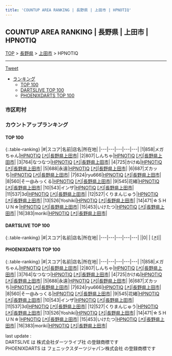 ```yaml
---
title: 'COUNTUP AREA RANKING | 長野県 | 上田市 | HPNOTIQ'
---
```

## COUNTUP AREA RANKING | 長野県 | 上田市 | HPNOTIQ

[TOP](/darts/rank/) > [長野県](/darts/rank/長野県/) > [上田市](/darts/rank/長野県/上田市/) > HPNOTIQ

___

<a href="https://twitter.com/share?ref_src=twsrc%5Etfw" data-text="COUNTUP AREA RANKING | 長野県上田市HPNOTIQ" class="twitter-share-button" data-hashtags="DARTSLIVE,PHOENIXDARTS,darts,ダーツ" data-show-count="false">Tweet</a>

* [ランキング](#カウントアップランキング)
    * [TOP 100](#top-100)
    * [DARTSLIVE TOP 100](#dartslive-top-100)
    * [PHOENIXDARTS TOP 100](#phoenixdarts-top-100)

### 市区町村

<ul>

</ul>

### カウントアップランキング

#### TOP 100



{:.table-ranking}
|#|スコア|名前|店名|所在地|
|---|---|---|---|---|
|1|858|<span class="rank-name-pd">メガちゃん</span>|<a href="/darts/rank/shops/93101.html">HPNOTIQ</a> <a href="https://vs.phoenixdarts.com/jp/shop/shopDetailInfo/s_93101?s_seq=93101">[↗]</a>|<a href="/darts/rank/長野県/上田市">長野県上田市</a>|
|2|807|<span class="rank-name-pd">しんちゃ</span>|<a href="/darts/rank/shops/93101.html">HPNOTIQ</a> <a href="https://vs.phoenixdarts.com/jp/shop/shopDetailInfo/s_93101?s_seq=93101">[↗]</a>|<a href="/darts/rank/長野県/上田市">長野県上田市</a>|
|3|764|<span class="rank-name-pd">なつなつ</span>|<a href="/darts/rank/shops/93101.html">HPNOTIQ</a> <a href="https://vs.phoenixdarts.com/jp/shop/shopDetailInfo/s_93101?s_seq=93101">[↗]</a>|<a href="/darts/rank/長野県/上田市">長野県上田市</a>|
|4|725|<span class="rank-name-pd">かけぬ</span>|<a href="/darts/rank/shops/93101.html">HPNOTIQ</a> <a href="https://vs.phoenixdarts.com/jp/shop/shopDetailInfo/s_93101?s_seq=93101">[↗]</a>|<a href="/darts/rank/長野県/上田市">長野県上田市</a>|
|5|688|<span class="rank-name-pd">永遠</span>|<a href="/darts/rank/shops/93101.html">HPNOTIQ</a> <a href="https://vs.phoenixdarts.com/jp/shop/shopDetailInfo/s_93101?s_seq=93101">[↗]</a>|<a href="/darts/rank/長野県/上田市">長野県上田市</a>|
|6|687|<span class="rank-name-pd">ズカッち</span>|<a href="/darts/rank/shops/93101.html">HPNOTIQ</a> <a href="https://vs.phoenixdarts.com/jp/shop/shopDetailInfo/s_93101?s_seq=93101">[↗]</a>|<a href="/darts/rank/長野県/上田市">長野県上田市</a>|
|7|624|<span class="rank-name-pd">ryu666</span>|<a href="/darts/rank/shops/93101.html">HPNOTIQ</a> <a href="https://vs.phoenixdarts.com/jp/shop/shopDetailInfo/s_93101?s_seq=93101">[↗]</a>|<a href="/darts/rank/長野県/上田市">長野県上田市</a>|
|8|560|<span class="rank-name-pd">そー@みっくる</span>|<a href="/darts/rank/shops/93101.html">HPNOTIQ</a> <a href="https://vs.phoenixdarts.com/jp/shop/shopDetailInfo/s_93101?s_seq=93101">[↗]</a>|<a href="/darts/rank/長野県/上田市">長野県上田市</a>|
|9|545|<span class="rank-name-pd">花緒</span>|<a href="/darts/rank/shops/93101.html">HPNOTIQ</a> <a href="https://vs.phoenixdarts.com/jp/shop/shopDetailInfo/s_93101?s_seq=93101">[↗]</a>|<a href="/darts/rank/長野県/上田市">長野県上田市</a>|
|10|543|<span class="rank-name-pd">インザ</span>|<a href="/darts/rank/shops/93101.html">HPNOTIQ</a> <a href="https://vs.phoenixdarts.com/jp/shop/shopDetailInfo/s_93101?s_seq=93101">[↗]</a>|<a href="/darts/rank/長野県/上田市">長野県上田市</a>|
|11|537|<span class="rank-name-pd">3d</span>|<a href="/darts/rank/shops/93101.html">HPNOTIQ</a> <a href="https://vs.phoenixdarts.com/jp/shop/shopDetailInfo/s_93101?s_seq=93101">[↗]</a>|<a href="/darts/rank/長野県/上田市">長野県上田市</a>|
|12|527|<span class="rank-name-pd">くりまんじゅう</span>|<a href="/darts/rank/shops/93101.html">HPNOTIQ</a> <a href="https://vs.phoenixdarts.com/jp/shop/shopDetailInfo/s_93101?s_seq=93101">[↗]</a>|<a href="/darts/rank/長野県/上田市">長野県上田市</a>|
|13|526|<span class="rank-name-pd">Yoshiki</span>|<a href="/darts/rank/shops/93101.html">HPNOTIQ</a> <a href="https://vs.phoenixdarts.com/jp/shop/shopDetailInfo/s_93101?s_seq=93101">[↗]</a>|<a href="/darts/rank/長野県/上田市">長野県上田市</a>|
|14|471|<span class="rank-name-pd">☆ＳＨＵＮ☆</span>|<a href="/darts/rank/shops/93101.html">HPNOTIQ</a> <a href="https://vs.phoenixdarts.com/jp/shop/shopDetailInfo/s_93101?s_seq=93101">[↗]</a>|<a href="/darts/rank/長野県/上田市">長野県上田市</a>|
|15|453|<span class="rank-name-pd">いけたつ</span>|<a href="/darts/rank/shops/93101.html">HPNOTIQ</a> <a href="https://vs.phoenixdarts.com/jp/shop/shopDetailInfo/s_93101?s_seq=93101">[↗]</a>|<a href="/darts/rank/長野県/上田市">長野県上田市</a>|
|16|383|<span class="rank-name-pd">moriki</span>|<a href="/darts/rank/shops/93101.html">HPNOTIQ</a> <a href="https://vs.phoenixdarts.com/jp/shop/shopDetailInfo/s_93101?s_seq=93101">[↗]</a>|<a href="/darts/rank/長野県/上田市">長野県上田市</a>|


#### DARTSLIVE TOP 100



{:.table-ranking}
|#|スコア|名前|店名|所在地|
|---|---|---|---|---|
||0|<span class="rank-name-dl"> </span>|<a href="/darts/rank/shops/.html"></a> <a href="">[↗]</a>|<a href="/darts/rank//"></a>|


#### PHOENIXDARTS TOP 100



{:.table-ranking}
|#|スコア|名前|店名|所在地|
|---|---|---|---|---|
|1|858|<span class="rank-name-pd">メガちゃん</span>|<a href="/darts/rank/shops/93101.html">HPNOTIQ</a> <a href="https://vs.phoenixdarts.com/jp/shop/shopDetailInfo/s_93101?s_seq=93101">[↗]</a>|<a href="/darts/rank/長野県/上田市">長野県上田市</a>|
|2|807|<span class="rank-name-pd">しんちゃ</span>|<a href="/darts/rank/shops/93101.html">HPNOTIQ</a> <a href="https://vs.phoenixdarts.com/jp/shop/shopDetailInfo/s_93101?s_seq=93101">[↗]</a>|<a href="/darts/rank/長野県/上田市">長野県上田市</a>|
|3|764|<span class="rank-name-pd">なつなつ</span>|<a href="/darts/rank/shops/93101.html">HPNOTIQ</a> <a href="https://vs.phoenixdarts.com/jp/shop/shopDetailInfo/s_93101?s_seq=93101">[↗]</a>|<a href="/darts/rank/長野県/上田市">長野県上田市</a>|
|4|725|<span class="rank-name-pd">かけぬ</span>|<a href="/darts/rank/shops/93101.html">HPNOTIQ</a> <a href="https://vs.phoenixdarts.com/jp/shop/shopDetailInfo/s_93101?s_seq=93101">[↗]</a>|<a href="/darts/rank/長野県/上田市">長野県上田市</a>|
|5|688|<span class="rank-name-pd">永遠</span>|<a href="/darts/rank/shops/93101.html">HPNOTIQ</a> <a href="https://vs.phoenixdarts.com/jp/shop/shopDetailInfo/s_93101?s_seq=93101">[↗]</a>|<a href="/darts/rank/長野県/上田市">長野県上田市</a>|
|6|687|<span class="rank-name-pd">ズカッち</span>|<a href="/darts/rank/shops/93101.html">HPNOTIQ</a> <a href="https://vs.phoenixdarts.com/jp/shop/shopDetailInfo/s_93101?s_seq=93101">[↗]</a>|<a href="/darts/rank/長野県/上田市">長野県上田市</a>|
|7|624|<span class="rank-name-pd">ryu666</span>|<a href="/darts/rank/shops/93101.html">HPNOTIQ</a> <a href="https://vs.phoenixdarts.com/jp/shop/shopDetailInfo/s_93101?s_seq=93101">[↗]</a>|<a href="/darts/rank/長野県/上田市">長野県上田市</a>|
|8|560|<span class="rank-name-pd">そー@みっくる</span>|<a href="/darts/rank/shops/93101.html">HPNOTIQ</a> <a href="https://vs.phoenixdarts.com/jp/shop/shopDetailInfo/s_93101?s_seq=93101">[↗]</a>|<a href="/darts/rank/長野県/上田市">長野県上田市</a>|
|9|545|<span class="rank-name-pd">花緒</span>|<a href="/darts/rank/shops/93101.html">HPNOTIQ</a> <a href="https://vs.phoenixdarts.com/jp/shop/shopDetailInfo/s_93101?s_seq=93101">[↗]</a>|<a href="/darts/rank/長野県/上田市">長野県上田市</a>|
|10|543|<span class="rank-name-pd">インザ</span>|<a href="/darts/rank/shops/93101.html">HPNOTIQ</a> <a href="https://vs.phoenixdarts.com/jp/shop/shopDetailInfo/s_93101?s_seq=93101">[↗]</a>|<a href="/darts/rank/長野県/上田市">長野県上田市</a>|
|11|537|<span class="rank-name-pd">3d</span>|<a href="/darts/rank/shops/93101.html">HPNOTIQ</a> <a href="https://vs.phoenixdarts.com/jp/shop/shopDetailInfo/s_93101?s_seq=93101">[↗]</a>|<a href="/darts/rank/長野県/上田市">長野県上田市</a>|
|12|527|<span class="rank-name-pd">くりまんじゅう</span>|<a href="/darts/rank/shops/93101.html">HPNOTIQ</a> <a href="https://vs.phoenixdarts.com/jp/shop/shopDetailInfo/s_93101?s_seq=93101">[↗]</a>|<a href="/darts/rank/長野県/上田市">長野県上田市</a>|
|13|526|<span class="rank-name-pd">Yoshiki</span>|<a href="/darts/rank/shops/93101.html">HPNOTIQ</a> <a href="https://vs.phoenixdarts.com/jp/shop/shopDetailInfo/s_93101?s_seq=93101">[↗]</a>|<a href="/darts/rank/長野県/上田市">長野県上田市</a>|
|14|471|<span class="rank-name-pd">☆ＳＨＵＮ☆</span>|<a href="/darts/rank/shops/93101.html">HPNOTIQ</a> <a href="https://vs.phoenixdarts.com/jp/shop/shopDetailInfo/s_93101?s_seq=93101">[↗]</a>|<a href="/darts/rank/長野県/上田市">長野県上田市</a>|
|15|453|<span class="rank-name-pd">いけたつ</span>|<a href="/darts/rank/shops/93101.html">HPNOTIQ</a> <a href="https://vs.phoenixdarts.com/jp/shop/shopDetailInfo/s_93101?s_seq=93101">[↗]</a>|<a href="/darts/rank/長野県/上田市">長野県上田市</a>|
|16|383|<span class="rank-name-pd">moriki</span>|<a href="/darts/rank/shops/93101.html">HPNOTIQ</a> <a href="https://vs.phoenixdarts.com/jp/shop/shopDetailInfo/s_93101?s_seq=93101">[↗]</a>|<a href="/darts/rank/長野県/上田市">長野県上田市</a>|


<div class="footer border-top border-gray-light mt-5 pt-3 text-right text-gray">
    last update : <span style="font-weight: italic" id="foot_last_modified"></span><br />
    DARTSLIVE は 株式会社ダーツライブ社 の登録商標です<br />
    PHOENIXDARTS は フェニックスダーツジャパン株式会社 の登録商標です<br />
</div>

<script src="https://cdnjs.cloudflare.com/ajax/libs/jquery.tablesorter/2.31.3/js/jquery.tablesorter.min.js" integrity="sha512-qzgd5cYSZcosqpzpn7zF2ZId8f/8CHmFKZ8j7mU4OUXTNRd5g+ZHBPsgKEwoqxCtdQvExE5LprwwPAgoicguNg==" crossorigin="anonymous" referrerpolicy="no-referrer"></script>
<link rel="stylesheet" href="https://cdnjs.cloudflare.com/ajax/libs/jquery.tablesorter/2.31.3/css/theme.default.min.css" integrity="sha512-wghhOJkjQX0Lh3NSWvNKeZ0ZpNn+SPVXX1Qyc9OCaogADktxrBiBdKGDoqVUOyhStvMBmJQ8ZdMHiR3wuEq8+w==" crossorigin="anonymous" referrerpolicy="no-referrer" />
<script>
$(function() {
    $(".table-ranking").tablesorter({sortList:[[0, 0]]});
    $("#foot_last_modified").text(formatDate(new Date(document.lastModified), 'yyyy-MM-dd HH:mm:ss'));
});
</script>

<script async src="https://platform.twitter.com/widgets.js" charset="utf-8"></script>